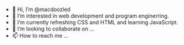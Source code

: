 - 👋 Hi, I’m @macdoozled
- 👀 I’m interested in web development and program enginerring. 
- 🌱 I’m currently refreshing CSS and HTML and learning JavaScript.
- 💞️ I’m looking to collaborate on ...
- 📫 How to reach me ...

<!---
macdoozled/macdoozled is a ✨ special ✨ repository because its `README.md` (this file) appears on your GitHub profile.
You can click the Preview link to take a look at your changes.
--->
